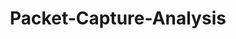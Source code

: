 ---
layout: tag-list
type: tag
title: Packet-Capture-Analysis
slug: Packet-Capture-Analysis
category: Tag
sidebar: false
description: >
      Subida de archivos.
---
